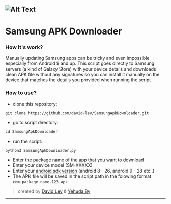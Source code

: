 ![Alt Text](https://i.imgur.com/Y4oAkA7.gif)
---
# Samsung APK Downloader

### How it's work?
Manually updating Samsung apps can be tricky and even impossible especially from Android 9 and up.
This script goes directly to Samsung servers (a kind of Galaxy Store) with your device details and downloads clean APK file without any signatures so you can install it manually on the device that matches the details you provided when running the script

### How to use?
- clone this repository:
```
git clone https://github.com/david-lev/SamsungApkDownloader.git
```
- go to script directory:
```
cd SamsungApkDownloader
```
- run the script:
```
python3 SamsungApkDownloader.py
```
- Enter the package name of the app that you want to download
- Enter your device model (SM-XXXXX)
- Enter your [android sdk version](https://source.android.com/setup/start/build-numbers#platform-code-names-versions-api-levels-and-ndk-releases) (android 8 - 26, android 9 - 28 etc..)
- The APK file will be saved in the script path in the folowing format ``com.package.name-123.apk``

> created by [David Lev](https://linktr.ee/davidlev) & [Yehuda By](https://t.me/m100achuzbots)
---
